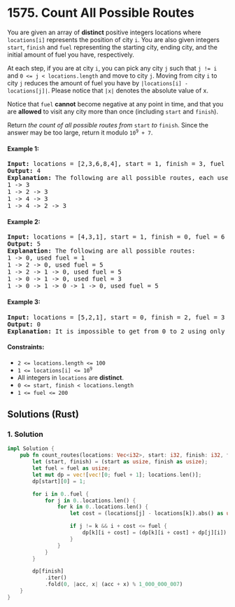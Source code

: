 # 1575. Count All Possible Routes
You are given an array of **distinct** positive integers locations where `locations[i]` represents the position of city `i`. You are also given integers `start`, `finish` and `fuel` representing the starting city, ending city, and the initial amount of fuel you have, respectively.

At each step, if you are at city `i`, you can pick any city `j` such that `j != i` and `0 <= j < locations.length` and move to city `j`. Moving from city `i` to city `j` reduces the amount of fuel you have by `|locations[i] - locations[j]|`. Please notice that `|x|` denotes the absolute value of x.

Notice that `fuel` **cannot** become negative at any point in time, and that you are **allowed** to visit any city more than once (including `start` and `finish`).

Return *the count of all possible routes from* `start` *to* `finish`. Since the answer may be too large, return it modulo <code>10<sup>9</sup> + 7</code>.

#### Example 1:
<pre>
<strong>Input:</strong> locations = [2,3,6,8,4], start = 1, finish = 3, fuel = 5
<strong>Output:</strong> 4
<strong>Explanation:</strong> The following are all possible routes, each uses 5 units of fuel:
1 -> 3
1 -> 2 -> 3
1 -> 4 -> 3
1 -> 4 -> 2 -> 3
</pre>

#### Example 2:
<pre>
<strong>Input:</strong> locations = [4,3,1], start = 1, finish = 0, fuel = 6
<strong>Output:</strong> 5
<strong>Explanation:</strong> The following are all possible routes:
1 -> 0, used fuel = 1
1 -> 2 -> 0, used fuel = 5
1 -> 2 -> 1 -> 0, used fuel = 5
1 -> 0 -> 1 -> 0, used fuel = 3
1 -> 0 -> 1 -> 0 -> 1 -> 0, used fuel = 5
</pre>

#### Example 3:
<pre>
<strong>Input:</strong> locations = [5,2,1], start = 0, finish = 2, fuel = 3
<strong>Output:</strong> 0
<strong>Explanation:</strong> It is impossible to get from 0 to 2 using only 3 units of fuel since the shortest route needs 4 units of fuel.
</pre>

#### Constraints:
* `2 <= locations.length <= 100`
* <code>1 <= locations[i] <= 10<sup>9</sup></code>
* All integers in `locations` are **distinct**.
* `0 <= start, finish < locations.length`
* `1 <= fuel <= 200`

## Solutions (Rust)

### 1. Solution
```Rust
impl Solution {
    pub fn count_routes(locations: Vec<i32>, start: i32, finish: i32, fuel: i32) -> i32 {
        let (start, finish) = (start as usize, finish as usize);
        let fuel = fuel as usize;
        let mut dp = vec![vec![0; fuel + 1]; locations.len()];
        dp[start][0] = 1;

        for i in 0..fuel {
            for j in 0..locations.len() {
                for k in 0..locations.len() {
                    let cost = (locations[j] - locations[k]).abs() as usize;

                    if j != k && i + cost <= fuel {
                        dp[k][i + cost] = (dp[k][i + cost] + dp[j][i]) % 1_000_000_007;
                    }
                }
            }
        }

        dp[finish]
            .iter()
            .fold(0, |acc, x| (acc + x) % 1_000_000_007)
    }
}
```
